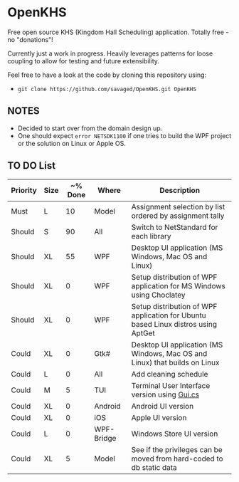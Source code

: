 # OpenKHS

Free open source KHS (Kingdom Hall Scheduling) application. Totally free - no "donations"!

Currently just a work in progress. Heavily leverages patterns for loose coupling to allow for testing and future extensibility.

Feel free to have a look at the code by cloning this repository using:

* `git clone https://github.com/savaged/OpenKHS.git OpenKHS`

## NOTES

* Decided to start over from the domain design up.
* One should expect `error NETSDK1100` if one tries to build the WPF project or the solution on Linux or Apple OS.

## TO DO List

| Priority | Size | ~% Done | Where | Description |
| --- | --- | --- | --- | --- |
| Must | L | 10 | Model | Assignment selection by list ordered by assignment tally |
| Should | S | 90 | All | Switch to NetStandard for each library |
| Should | XL | 55 | WPF | Desktop UI application (MS Windows, Mac OS and Linux) |
| Should | XL | 0 | WPF | Setup distribution of WPF application for MS Windows using Choclatey |
| Should | XL | 0 | WPF | Setup distribution of WPF application for Ubuntu based Linux distros using AptGet |
| Could | XL | 0 | Gtk# | Desktop UI application (MS Windows, Mac OS and Linux) that builds on Linux |
| Could | L | 0 | All | Add cleaning schedule |
| Could | M | 5 | TUI | Terminal User Interface version using [Gui.cs](https://github.com/migueldeicaza/gui.cs) |
| Could | XL | 0 | Android | Android UI version |
| Could | XL | 0 | iOS | Apple UI version |
| Could | L | 0 | WPF-Bridge | Windows Store UI version |
| Could | XL | 5 | Model | See if the privileges can be moved from hard-coded to db static data |
